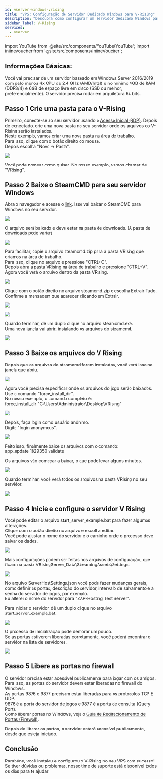 ```yaml
---
id: vserver-windows-vrising
title: "VPS: Configuração de Servidor Dedicado Windows para V-Rising"
description: "Descubra como configurar um servidor dedicado Windows para V Rising com performance top para jogos e hospedagem sem stress → Saiba mais agora"
sidebar_label: V-Rising
services:
  - vserver
---
```


import YouTube from '@site/src/components/YouTube/YouTube';
import InlineVoucher from '@site/src/components/InlineVoucher';

<YouTube videoId="to2ghqNpGLA" imageSrc="https://screensaver01.zap-hosting.com/index.php/s/qnEwRNpMmo3JzQq/preview" title="Como configurar um Servidor Dedicado Windows para V RISING!" description="Prefere entender vendo na prática? A gente te ajuda! Mergulhe no nosso vídeo que explica tudo passo a passo. Seja na correria ou só curtindo aprender do jeito mais legal possível!"/>
<InlineVoucher />

## Informações Básicas: 
Você vai precisar de um servidor baseado em Windows Server 2016/2019 com pelo menos 4x CPU de 2.4 GHz (AMD/Intel) e no mínimo 4GB de RAM (DDR3/4) e 6GB de espaço livre em disco (SSD ou melhor, preferencialmente). O servidor precisa rodar em arquitetura 64 bits.

## Passo 1 Crie uma pasta para o V-Rising

Primeiro, conecte-se ao seu servidor usando o [Acesso Inicial (RDP)](vserver-windows-userdp.md). Depois de conectado, crie uma nova pasta no seu servidor onde os arquivos do V-Rising serão instalados.  
Neste exemplo, vamos criar uma nova pasta na área de trabalho.  
Para isso, clique com o botão direito do mouse.  
Depois escolha "Novo -> Pasta".

![](https://screensaver01.zap-hosting.com/index.php/s/wgf8ckdTgiQ9wAq/preview)

Você pode nomear como quiser. No nosso exemplo, vamos chamar de "VRising".

## Passo 2 Baixe o SteamCMD para seu servidor Windows

Abra o navegador e acesse o [link](https://steamcdn-a.akamaihd.net/client/installer/steamcmd.zip). Isso vai baixar o SteamCMD para Windows no seu servidor.

![](https://screensaver01.zap-hosting.com/index.php/s/7HE5smMXq6mEetw/preview)

O arquivo será baixado e deve estar na pasta de downloads. (A pasta de downloads pode variar)

![](https://screensaver01.zap-hosting.com/index.php/s/eEsyPe9J8KWGRMs/preview)

Para facilitar, copie o arquivo steamcmd.zip para a pasta VRising que criamos na área de trabalho.  
Para isso, clique no arquivo e pressione "CTRL+C".  
Depois abra a pasta VRising na área de trabalho e pressione "CTRL+V".  
Agora você verá o arquivo dentro da pasta VRising.

![](https://screensaver01.zap-hosting.com/index.php/s/rNCZB7NDYkqDxrm/preview)

Clique com o botão direito no arquivo steamcmd.zip e escolha Extrair Tudo. Confirme a mensagem que aparecer clicando em Extrair.

![](https://screensaver01.zap-hosting.com/index.php/s/RSQReHkc3SYbzNS/preview)

![](https://screensaver01.zap-hosting.com/index.php/s/yaw87p2bcmFe9z6/preview)

Quando terminar, dê um duplo clique no arquivo steamcmd.exe.  
Uma nova janela vai abrir, instalando os arquivos do steamcmd.

![](https://screensaver01.zap-hosting.com/index.php/s/R7Xm4tSLfEBqboD/preview)

## Passo 3 Baixe os arquivos do V Rising

Depois que os arquivos do steamcmd forem instalados, você verá isso na janela que abriu.

![](https://screensaver01.zap-hosting.com/index.php/s/DjaZjaqM8tFZzCj/preview)

Agora você precisa especificar onde os arquivos do jogo serão baixados.  
Use o comando "force_install_dir".  
No nosso exemplo, o comando completo é:  
force_install_dir "C:\Users\Administrator\Desktop\VRising"

![](https://screensaver01.zap-hosting.com/index.php/s/EFdLWdJ5Ypym3Ym/preview)

Depois, faça login como usuário anônimo.  
Digite "login anonymous".

![](https://screensaver01.zap-hosting.com/index.php/s/SN8qqRPezLDEF3Q/preview)

Feito isso, finalmente baixe os arquivos com o comando:  
app_update 1829350 validate

Os arquivos vão começar a baixar, o que pode levar alguns minutos.

![](https://screensaver01.zap-hosting.com/index.php/s/S5cwykrPq6bYyrG/preview)

Quando terminar, você verá todos os arquivos na pasta VRising no seu servidor.

![](https://screensaver01.zap-hosting.com/index.php/s/8PwswWgB8BxwECL/preview)

## Passo 4 Inicie e configure o servidor V Rising

Você pode editar o arquivo start_server_example.bat para fazer algumas alterações.  
Clique com o botão direito no arquivo e escolha editar.  
Você pode ajustar o nome do servidor e o caminho onde o processo deve salvar os dados.

![](https://screensaver01.zap-hosting.com/index.php/s/PFDkyayBtSBoEFa/preview)

Mais configurações podem ser feitas nos arquivos de configuração, que ficam na pasta VRisingServer_Data\StreamingAssets\Settings.

![](https://screensaver01.zap-hosting.com/index.php/s/jQWy34tbPTEtcc9/preview)

No arquivo ServerHostSettings.json você pode fazer mudanças gerais, como definir as portas, descrição do servidor, intervalo de salvamento e a senha do servidor de jogos, por exemplo.  
Eu alterei o nome do servidor para "ZAP-Hosting Test Server".

Para iniciar o servidor, dê um duplo clique no arquivo start_server_example.bat.

![](https://screensaver01.zap-hosting.com/index.php/s/nSqbQQb3pHXnWmZ/preview)

O processo de inicialização pode demorar um pouco.  
Se as portas estiverem liberadas corretamente, você poderá encontrar o servidor na lista de servidores.

![](https://screensaver01.zap-hosting.com/index.php/s/TajWHXtRCLEeRKf/preview)

## Passo 5 Libere as portas no firewall

O servidor precisa estar acessível publicamente para jogar com os amigos. Para isso, as portas do servidor devem estar liberadas no firewall do Windows.  
As portas 9876 e 9877 precisam estar liberadas para os protocolos TCP E UDP.  
9876 é a porta do servidor de jogos e 9877 é a porta de consulta (Query Port).  
Como liberar portas no Windows, veja o [Guia de Redirecionamento de Portas (Firewall)](vserver-windows-port.md).

Depois de liberar as portas, o servidor estará acessível publicamente, desde que esteja iniciado.

## Conclusão

Parabéns, você instalou e configurou o V-Rising no seu VPS com sucesso! Se tiver dúvidas ou problemas, nosso time de suporte está disponível todos os dias para te ajudar!

<InlineVoucher />